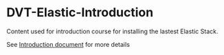 # DVT-Elastic-Introduction
Content used for introduction course for installing the lastest Elastic Stack.

See [Introduction document](https://github.com/avwsolutions/DVT-Elastic-Introduction/blob/master/introduction.md) for more details
